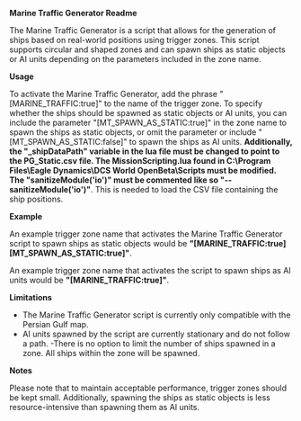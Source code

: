 **Marine Traffic Generator Readme**

The Marine Traffic Generator is a script that allows for the generation of ships based on real-world positions using trigger zones. This script supports circular and shaped zones and can spawn ships as static objects or AI units depending on the parameters included in the zone name.

**Usage**

To activate the Marine Traffic Generator, add the phrase "[MARINE_TRAFFIC:true]" to the name of the trigger zone. To specify whether the ships should be spawned as static objects or AI units, you can include the parameter "[MT_SPAWN_AS_STATIC:true]" in the zone name to spawn the ships as static objects, or omit the parameter or include "[MT_SPAWN_AS_STATIC:false]" to spawn the ships as AI units. **Additionally, the "_shipDataPath" variable in the lua file must be changed to point to the PG_Static.csv file. The MissionScripting.lua found in C:\Program Files\Eagle Dynamics\DCS World OpenBeta\Scripts must be modified. The "sanitizeModule('io')" must be commented like so "--sanitizeModule('io')"**. This is needed to load the CSV file containing the ship positions.

**Example**

An example trigger zone name that activates the Marine Traffic Generator script to spawn ships as static objects would be **"[MARINE_TRAFFIC:true][MT_SPAWN_AS_STATIC:true]"**.

An example trigger zone name that activates the script to spawn ships as AI units would be **"[MARINE_TRAFFIC:true]"**.

**Limitations**

- The Marine Traffic Generator script is currently only compatible with the Persian Gulf map.
- AI units spawned by the script are currently stationary and do not follow a path.
 -There is no option to limit the number of ships spawned in a zone. All ships within the zone will be spawned.

**Notes**

Please note that to maintain acceptable performance, trigger zones should be kept small. Additionally, spawning the ships as static objects is less resource-intensive than spawning them as AI units.